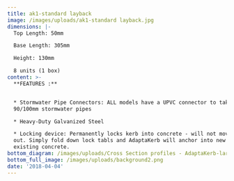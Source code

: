 ```yaml
---
title: ak1-standard layback
image: /images/uploads/ak1-standard layback.jpg
dimensions: |-
  Top Length: 50mm

  Base Length: 305mm

  Height: 130mm

  8 units (1 box)
content: >-
  **FEATURES :**


  * Stormwater Pipe Connectors: ALL models have a UPVC connector to take either
  90/100mm stormwater pipes

  * Heavy-Duty Galvanized Steel

  * Locking device: Permanently locks kerb into concrete - will not move or pop
  out. Simply fold down lock tabls and AdaptaKerb will anchor into new or
  existing concrete.
bottom_diagram: /images/uploads/Cross Section profiles - AdaptaKerb-large.png
bottom_full_image: /images/uploads/background2.png
date: '2018-04-04'
---
```


